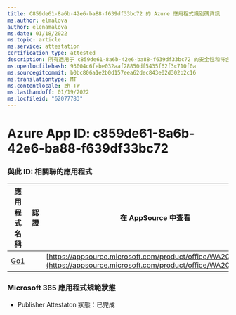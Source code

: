 ```yaml
---
title: C859de61-8a6b-42e6-ba88-f639df33bc72 的 Azure 應用程式識別碼資訊
ms.author: elmalova
author: elenamalova
ms.date: 01/18/2022
ms.topic: article
ms.service: attestation
certification_type: attested
description: 所有適用于 c859de61-8a6b-42e6-ba88-f639df33bc72 的安全性和符合性資訊資訊。
ms.openlocfilehash: 93004c6febe032aaf28850df5435f62f3c710f0a
ms.sourcegitcommit: b0bc806a1e2b0d157eea62dec843e02d302b2c16
ms.translationtype: MT
ms.contentlocale: zh-TW
ms.lasthandoff: 01/19/2022
ms.locfileid: "62077783"
---
```

# <a name="azure-app-id-c859de61-8a6b-42e6-ba88-f639df33bc72"></a>Azure App ID: c859de61-8a6b-42e6-ba88-f639df33bc72


### <a name="apps-associated-with-this-id"></a>與此 ID: 相關聯的應用程式
| **應用程式名稱** | **認證** | **在 AppSource 中查看** |
|--------------|---------------|-----------------------|
| [Go1](https://docs.microsoft.com/microsoft-365-app-certification/forward/WA200001484) |  | [https://appsource.microsoft.com/product/office/WA200001484](https://appsource.microsoft.com/product/office/WA200001484) |

### <a name="microsoft-365-app-compliance-status"></a>Microsoft 365 應用程式規範狀態
- Publisher Attestaton 狀態：已完成
